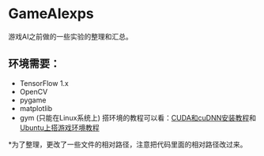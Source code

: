 # GameAIexps
游戏AI之前做的一些实验的整理和汇总。
## 环境需要：
* TensorFlow 1.x
* OpenCV
* pygame
* matplotlib
* gym (只能在Linux系统上)
搭环境的教程可以看：[CUDA和cuDNN安装教程](https://blog.csdn.net/Gerzson/article/details/94652816)和[Ubuntu上搭游戏环境教程](https://blog.csdn.net/Gerzson/article/details/91478123)

*为了整理，更改了一些文件的相对路径，注意把代码里面的相对路径改过来。
